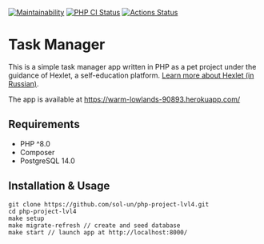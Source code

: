 [![Maintainability](https://api.codeclimate.com/v1/badges/023af4cbe1c5d6eb8380/maintainability)](https://codeclimate.com/github/sol-un/php-project-lvl4/maintainability)
[![PHP CI Status](https://github.com/sol-un/php-project-lvl4/actions/workflows/workflow.yml/badge.svg)](https://github.com/sol-un/php-project-lvl4/actions/workflows/workflow.yml)
[![Actions Status](https://github.com/sol-un/php-project-lvl4/workflows/hexlet-check/badge.svg)](https://github.com/sol-un/php-project-lvl4/actions)

# Task Manager

This is a simple task manager app written in PHP as a pet project under the guidance of Hexlet, a self-education platform. [Learn more about Hexlet (in Russian)](https://ru.hexlet.io/pages/about?utm_source=github&utm_medium=link).

The app is available at https://warm-lowlands-90893.herokuapp.com/
## Requirements

- PHP ^8.0
- Composer
- PostgreSQL 14.0

## Installation & Usage

```
git clone https://github.com/sol-un/php-project-lvl4.git
cd php-project-lvl4
make setup
make migrate-refresh // create and seed database
make start // launch app at http://localhost:8000/